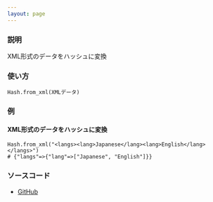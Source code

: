 ```yaml
---
layout: page
---
```

### 説明
XML形式のデータをハッシュに変換

### 使い方
    Hash.from_xml(XMLデータ)

### 例
#### XML形式のデータをハッシュに変換
    Hash.from_xml("<langs><lang>Japanese</lang><lang>English</lang></langs>")
    # {"langs"=>{"lang"=>["Japanese", "English"]}}

### ソースコード
* [GitHub](https://github.com/rails/rails/blob/f33d52c95217212cbacc8d5e44b5a8e3cdc6f5b3/activesupport/lib/active_support/core_ext/hash/conversions.rb#L129)